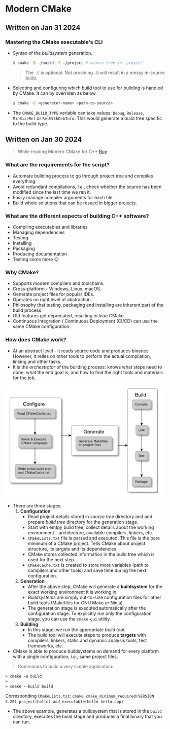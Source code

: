 # Modern CMake

## Written on Jan 31 2024

### Mastering the CMake executable's CLI
- Syntax of the _buildsystem_ generation.
    ```bash
    $ cmake -B ./build -S ./project # source tree in `project`
    ```
    > The `-S` is optional. Not providing `-B` will result in a
    > messy in-source build.
- Selecting and configuring which build tool to use for building
 is handled by CMake. It can by overriden as below.
    ```bash
    $ cmake -G <generator-name> <path-to-source>
    ```
- The `CMAKE_BUILD_TYPE` variable can take values: `Debug`,
 `Release`, `MinSizeRel` or `RelWithDebInfo`. This would generate
 a build tree specific to the build type.


## Written on Jan 30 2024

> While reading Modern CMake for C++
> [Buy](https://www.packtpub.com/product/modern-cmake-for-c/9781801070058)


### What are the requirements for the script?
- Automate building process to go through project tree and compiles everything.
- Avoid redundant compilations, _i.e._, check whether the source has been modified
 since the last time we ran it.
- Easily manage compiler arguments for each file.
- Build whole solutions that can be resued in bigger projects.

### What are the different aspects of building C++ software?
- Compiling executables and libraries
- Managing dependencies
- Testing
- Installing
- Packaging
- Producing documentation
- Testing some more :wink:

### Why CMake?
- Supports modern compilers and toolchains.
- Cross-platform - Windows, Linux, macOS.
- Generate project files for popular IDEs.
- Operates on right level of abstraction.
- Philosophy that testing, packaging and installing are inherent part
 of the build process.
- Old features get deprecated, resulting in _lean_ CMake.
- Continuous Integration / Continuous Deployment (CI/CD) can use the
 same CMake configuration.

### How does CMake work?
- At an abstract level - it reads source code and produces binaries.
 However, it relies on other tools to perform the actual compilation,
 linking and other tasks.
- It is the _orchestrator_ of the building process: knows what steps
 need to done, what the end goal is, and how to find the right tools
 and materials for the job.

![stages-cmake.png](assets/stages-cmake.png)

- There are three stages:
    1. **Configuration**
        - Read project details stored in _source tree_ directory and
         and prepare _build tree_ directory for the generation stage.
        - Start with emtpy build tree, collect details about the working
         environment - architecture, available compilers, linkers, etc.
        - `CMakeLists.txt` file is parsed and executed. This file is the
         bare minimum of a CMake project. Tells CMake about project
         structure, its targets and its dependencies.
        - CMake stores collected information in the build tree which
         is used for the next step.
        - `CMakeCache.txt` is created to store more variables (path
         to compilers and other tools) and save time during the next
         configuration.
    2. **Generation**
        - After the above step, CMake will generate a **buildsystem**
         for the exact working environment it is working in.
        - _Buildsystems_ are simply cut-to-size configuration files
         for other build tools (Makefiles for GNU Make _or_ Ninja).
        - The generation stage is executed automatically after the
         configuration stage. To explicitly run only the configuration
         stage, you can use the `cmake-gui` utility.
    3. **Building**
        - In this stage, we run the appropriate _build tool_.
        - The build tool will execute steps to produce **targets** with
         compilers, linkers, static and dynamic analysis tools, test
         frameworks, etc.
- CMake is able to produce buildsystems on demand for every platform
 with a single configuration, _i.e._, same project files.

> Commands to build a very simple application:
>
    > cmake -B build
    >
    > cmake --build build
>

Corresponding `CMakeLists.txt`:
    ```cmake
    cmake_minimum_required(VERSION 3.20)
    project(hello)
    add_executable(hello hello.cpp)
    ```

- The above example, generates a buildsystem that is stored in the
 `build` directory, executes the build stage and produces a final
 binary that you can run.
